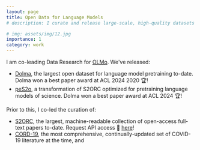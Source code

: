 ```yaml
---
layout: page
title: Open Data for Language Models
# description: I curate and release large-scale, high-quality datasets and corpora to support open and accessible AI research.

# img: assets/img/12.jpg
importance: 1
category: work
---
```


<!-- I curate and release large-scale, high-quality datasets and corpora to support open science in AI research. -->

I am co-leading Data Research for [OLMo](https://allenai.org/olmo). We've released:
* [Dolma](https://huggingface.co/datasets/allenai/dolma), the largest open dataset for language model pretraining to-date. Dolma won a best paper award at ACL 2024 2020 🏆!
* [peS2o](https://huggingface.co/datasets/allenai/peS2o), a transformation of S2ORC optimized for pretraining language models of science. Dolma won a best paper award at ACL 2024 🏆!

Prior to this, I co-led the curation of:
* [S2ORC](https://aclanthology.org/2020.acl-main.447), the largest, machine-readable collection of open-access full-text papers to-date. Request API access 🔑 [here](https://www.semanticscholar.org/product/api)!
* [CORD-19](https://aclanthology.org/2020.nlpcovid19-acl.1/), the most comprehensive, continually-updated set of COVID-19 literature at the time, and


<!-- In 2024, I'll be working on large-scale, multimodal datasets! -->